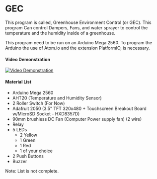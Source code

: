 # GEC

This program is called, Greenhouse Environment Control (or GEC).  This program Can control Dampers, Fans, and water sprayer to control the temperature and the humidity inside of a greenhouse. 

This program need to be run on an Arduino Mega 2560. To program the Arduino the use of Atom.io and the extension PlatformIO, is necessary.

#### Video Demonstration

[![Video Demonstration](https://img.youtube.com/vi/9JZV6ifuXhE/0.jpg)](https://www.youtube.com/watch?v=9JZV6ifuXhE)



#### Material List

- Arduino Mega 2560
- AHT20 (Temperature and Humidity Sensor)
- 2 Roller Switch (For Now)
- Adafruit  2050 (3.5" TFT 320x480 + Touchscreen Breakout Board w/MicroSD Socket - HXD8357D)
- 90mm brushless DC Fan (Computer Power supply fan) (2 wire)
- Relay
- 5 LEDs 
  - 2 Yellow
  - 1 Green
  - 1 Red
  - 1 of your choice
- 2 Push Buttons
- Buzzer

Note: List is not complete.